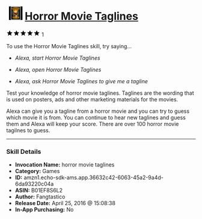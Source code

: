 # &nbsp;<img src="skill_icon" alt="Horror Movie Taglines icon" width="36"> [Horror Movie Taglines](http://alexa.amazon.com/#skills/amzn1.echo-sdk-ams.app.36632c42-6063-45a2-9a4d-6da93220c04a)
![5 stars](../../images/ic_star_black_18dp_1x.png)![5 stars](../../images/ic_star_black_18dp_1x.png)![5 stars](../../images/ic_star_black_18dp_1x.png)![5 stars](../../images/ic_star_black_18dp_1x.png)![5 stars](../../images/ic_star_black_18dp_1x.png) 1

To use the Horror Movie Taglines skill, try saying...

* *Alexa, start Horror Movie Taglines*

* *Alexa, open Horror Movie Taglines*

* *Alexa, ask Horror Movie Taglines to give me a tagline*

Test your knowledge of horror movie taglines.  Taglines are the wording that is used on posters, ads and other marketing materials for the movies.

Alexa can give you a tagline from a horror movie and you can try to guess which movie it is from.  You can continue to hear new taglines and guess them and Alexa will keep your score.  There are over 100 horror movie tagilnes to guess.

***

### Skill Details

* **Invocation Name:** horror movie taglines
* **Category:** Games
* **ID:** amzn1.echo-sdk-ams.app.36632c42-6063-45a2-9a4d-6da93220c04a
* **ASIN:** B01EF8S6L2
* **Author:** Fangtastico
* **Release Date:** April 25, 2016 @ 15:08:38
* **In-App Purchasing:** No
